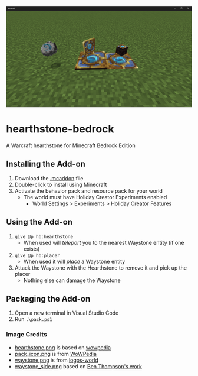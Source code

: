 ![hearthstone-bedrock](/hearthstone-bedrock.png)

# hearthstone-bedrock
A Warcraft hearthstone for Minecraft Bedrock Edition

## Installing the Add-on
1. Download the [.mcaddon](https://github.com/kirbycope/hearthstone-bedrock/raw/main/hearthstone-bedrock.mcaddon) file
1. Double-click to install using Minecraft
1. Activate the behavior pack and resource pack for your world
   - The world must have Holiday Creator Experiments enabled
      - World Settings > Experiments > Holiday Creator Features

## Using the Add-on
1. `give @p hb:hearthstone`
   - When used will _teleport_ you to the nearest Waystone entity (if one exists)
1. `give @p hb:placer`
   - When used it will _place_ a Waystone entity
1. Attack the Waystone with the Hearthstone to remove it and pick up the placer
   - Nothing else can damage the Waystone

## Packaging the Add-on
1. Open a new terminal in Visual Studio Code
1. Run `.\pack.ps1`

### Image Credits
* [hearthstone.png](/development_resource_packs/hearthstone-bedrock/textures/items/hearthstone.png) is based on [wowpedia](https://static.wikia.nocookie.net/wowpedia/images/c/cb/Inv_misc_rune_01.png/revision/latest?cb=20091028041736)
* [pack_icon.png](/development_resource_packs/hearthstone-bedrock/pack_icon.png) is from [WoWPedia](https://static.wikia.nocookie.net/wowpedia/images/a/a7/BTNPebble-Reforged.png/revision/latest?cb=20210512144119)
* [waystone.png](/development_resource_packs/hearthstone-bedrock/textures/blocks/waystone.png) is from [logos-world](https://logos-world.net/wp-content/uploads/2021/02/Hearthstone-Logo.png)
* [waystone_side.png](/development_resource_packs/hearthstone-bedrock/textures/blocks/waystone_side.png) based on [Ben Thompson's work](https://cdna.artstation.com/p/assets/images/images/028/247/612/4k/ben-thompson-hs-lox-screen-tavern-doors.jpg?1593908771)
